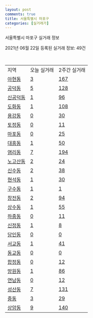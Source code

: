 ```yaml
---
layout: post
comments: true
title: 서울특별시 마포구
categories: [실거래가]
---
```


서울특별시 마포구 실거래 정보

2021년 06월 22일 등록된 실거래 정보: 49건

<script type="text/javascript">
  google.charts.load('current', {'packages':['corechart']});
  google.charts.setOnLoadCallback(drawChart);

  function drawChart() {
    var data = google.visualization.arrayToDataTable([['거래일', '매매', '전월세', '전매'], ['2021-02', 0, 31, 0], ['2021-03', 6, 188, 0], ['2021-04', 104, 346, 5], ['2021-05', 163, 423, 8], ['2021-06', 14, 233, 0]]);

    var options = {
      title: '최근 유형별 거래량 추이',
      legend: { position: 'bottom' }
    };

    var chart = new google.visualization.LineChart(document.getElementById('columnchart_material'));
    chart.draw(data, (options));
  }
</script>

<div id="columnchart_material" style="width: 450px; margin-left: -35px"></div>
<br>
<table class="sortable">
  <tr>
    <td>지역</td>
    <td>오늘 실거래</td>
    <td>2주간 실거래</td>
  </tr>

  
  <tr class="item">
    <td><a href="1144010100.html">아현동</a></td>
    <td><a href="1144010100.html">3</a></td>
    <td><a href="1144010100.html">167</a></td>
  </tr>
    

  <tr class="item">
    <td><a href="1144010200.html">공덕동</a></td>
    <td><a href="1144010200.html">5</a></td>
    <td><a href="1144010200.html">128</a></td>
  </tr>
    

  <tr class="item">
    <td><a href="1144010300.html">신공덕동</a></td>
    <td><a href="1144010300.html">1</a></td>
    <td><a href="1144010300.html">96</a></td>
  </tr>
    

  <tr class="item">
    <td><a href="1144010400.html">도화동</a></td>
    <td><a href="1144010400.html">1</a></td>
    <td><a href="1144010400.html">108</a></td>
  </tr>
    

  <tr class="item">
    <td><a href="1144010500.html">용강동</a></td>
    <td><a href="1144010500.html">0</a></td>
    <td><a href="1144010500.html">30</a></td>
  </tr>
    

  <tr class="item">
    <td><a href="1144010600.html">토정동</a></td>
    <td><a href="1144010600.html">0</a></td>
    <td><a href="1144010600.html">11</a></td>
  </tr>
    

  <tr class="item">
    <td><a href="1144010700.html">마포동</a></td>
    <td><a href="1144010700.html">0</a></td>
    <td><a href="1144010700.html">25</a></td>
  </tr>
    

  <tr class="item">
    <td><a href="1144010800.html">대흥동</a></td>
    <td><a href="1144010800.html">1</a></td>
    <td><a href="1144010800.html">50</a></td>
  </tr>
    

  <tr class="item">
    <td><a href="1144010900.html">염리동</a></td>
    <td><a href="1144010900.html">7</a></td>
    <td><a href="1144010900.html">194</a></td>
  </tr>
    

  <tr class="item">
    <td><a href="1144011000.html">노고산동</a></td>
    <td><a href="1144011000.html">2</a></td>
    <td><a href="1144011000.html">24</a></td>
  </tr>
    

  <tr class="item">
    <td><a href="1144011100.html">신수동</a></td>
    <td><a href="1144011100.html">2</a></td>
    <td><a href="1144011100.html">38</a></td>
  </tr>
    

  <tr class="item">
    <td><a href="1144011200.html">현석동</a></td>
    <td><a href="1144011200.html">1</a></td>
    <td><a href="1144011200.html">30</a></td>
  </tr>
    

  <tr class="item">
    <td><a href="1144011300.html">구수동</a></td>
    <td><a href="1144011300.html">1</a></td>
    <td><a href="1144011300.html">1</a></td>
  </tr>
    

  <tr class="item">
    <td><a href="1144011400.html">창전동</a></td>
    <td><a href="1144011400.html">2</a></td>
    <td><a href="1144011400.html">94</a></td>
  </tr>
    

  <tr class="item">
    <td><a href="1144011500.html">상수동</a></td>
    <td><a href="1144011500.html">1</a></td>
    <td><a href="1144011500.html">55</a></td>
  </tr>
    

  <tr class="item">
    <td><a href="1144011600.html">하중동</a></td>
    <td><a href="1144011600.html">0</a></td>
    <td><a href="1144011600.html">11</a></td>
  </tr>
    

  <tr class="item">
    <td><a href="1144011700.html">신정동</a></td>
    <td><a href="1144011700.html">1</a></td>
    <td><a href="1144011700.html">8</a></td>
  </tr>
    

  <tr class="item">
    <td><a href="1144011800.html">당인동</a></td>
    <td><a href="1144011800.html">0</a></td>
    <td><a href="1144011800.html">0</a></td>
  </tr>
    

  <tr class="item">
    <td><a href="1144012000.html">서교동</a></td>
    <td><a href="1144012000.html">1</a></td>
    <td><a href="1144012000.html">41</a></td>
  </tr>
    

  <tr class="item">
    <td><a href="1144012100.html">동교동</a></td>
    <td><a href="1144012100.html">0</a></td>
    <td><a href="1144012100.html">0</a></td>
  </tr>
    

  <tr class="item">
    <td><a href="1144012200.html">합정동</a></td>
    <td><a href="1144012200.html">0</a></td>
    <td><a href="1144012200.html">12</a></td>
  </tr>
    

  <tr class="item">
    <td><a href="1144012300.html">망원동</a></td>
    <td><a href="1144012300.html">1</a></td>
    <td><a href="1144012300.html">86</a></td>
  </tr>
    

  <tr class="item">
    <td><a href="1144012400.html">연남동</a></td>
    <td><a href="1144012400.html">0</a></td>
    <td><a href="1144012400.html">12</a></td>
  </tr>
    

  <tr class="item">
    <td><a href="1144012500.html">성산동</a></td>
    <td><a href="1144012500.html">7</a></td>
    <td><a href="1144012500.html">131</a></td>
  </tr>
    

  <tr class="item">
    <td><a href="1144012600.html">중동</a></td>
    <td><a href="1144012600.html">3</a></td>
    <td><a href="1144012600.html">29</a></td>
  </tr>
    

  <tr class="item">
    <td><a href="1144012700.html">상암동</a></td>
    <td><a href="1144012700.html">9</a></td>
    <td><a href="1144012700.html">140</a></td>
  </tr>
    


</table>


    